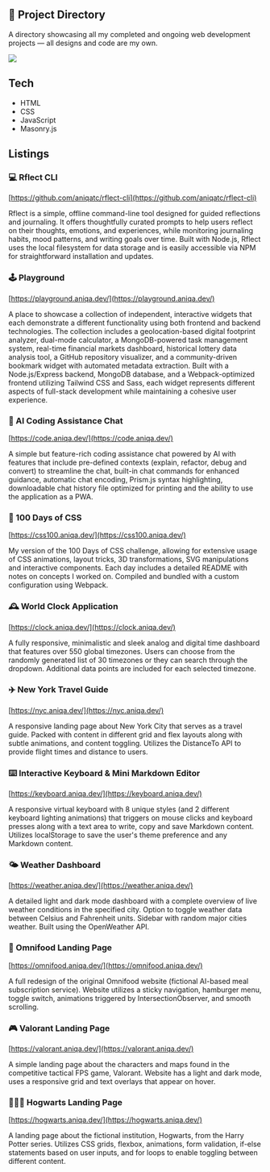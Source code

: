 ## 📒 Project Directory

A directory showcasing all my completed and ongoing web development projects — all designs and code are my own.

<a href="https://aniqa.dev"><img src="https://github.com/aniqatc/project-directory/blob/main/assets/og-img.png?raw=true" style="max-width:100%;"></a>

## Tech

- HTML
- CSS
- JavaScript
- Masonry.js

## Listings

### 💻 Rflect CLI

[https://github.com/aniqatc/rflect-cli](https://github.com/aniqatc/rflect-cli)

Rflect is a simple, offline command-line tool designed for guided reflections and journaling. It offers thoughtfully curated prompts to help users reflect on their thoughts, emotions, and experiences, while monitoring journaling habits, mood patterns, and writing goals over time. Built with Node.js, Rflect uses the local filesystem for data storage and is easily accessible via NPM for straightforward installation and updates.

### 🕹️ Playground

[https://playground.aniqa.dev/](https://playground.aniqa.dev/)

A place to showcase a collection of independent, interactive widgets that each demonstrate a different functionality using both frontend and backend technologies. The collection includes a geolocation-based digital footprint analyzer, dual-mode calculator, a MongoDB-powered task management system, real-time financial markets dashboard, historical lottery data analysis tool, a GitHub repository visualizer, and a community-driven bookmark widget with automated metadata extraction. Built with a Node.js/Express backend, MongoDB database, and a Webpack-optimized frontend utilizing Tailwind CSS and Sass, each widget represents different aspects of full-stack development while maintaining a cohesive user experience.

### 🤖 AI Coding Assistance Chat

[https://code.aniqa.dev/](https://code.aniqa.dev/)

A simple but feature-rich coding assistance chat powered by AI with features that include pre-defined contexts (explain, refactor, debug and convert) to streamline the chat, built-in chat commands for enhanced guidance, automatic chat encoding, Prism.js syntax highlighting, downloadable chat history file optimized for printing and the ability to use the application as a PWA.

### 🎨 100 Days of CSS

[https://css100.aniqa.dev/](https://css100.aniqa.dev/)

My version of the 100 Days of CSS challenge, allowing for extensive usage of CSS animations, layout tricks, 3D transformations, SVG manipulations and interactive components. Each day includes a detailed README with notes on concepts I worked on. Compiled and bundled with a custom configuration using Webpack.

### 🕰️ World Clock Application

[https://clock.aniqa.dev/](https://clock.aniqa.dev/)

A fully responsive, minimalistic and sleek analog and digital time dashboard that features over 550 global timezones. Users can choose from the randomly generated list of 30 timezones or they can search through the dropdown. Additional data points are included for each selected timezone.

### ✈️ New York Travel Guide

[https://nyc.aniqa.dev/](https://nyc.aniqa.dev/)

A responsive landing page about New York City that serves as a travel guide. Packed with content in different grid and flex layouts along with subtle animations, and content toggling. Utilizes the DistanceTo API to provide flight times and distance to users.

### ⌨️ Interactive Keyboard & Mini Markdown Editor

[https://keyboard.aniqa.dev/](https://keyboard.aniqa.dev/)

A responsive virtual keyboard with 8 unique styles (and 2 different keyboard lighting animations) that triggers on mouse clicks and keyboard presses along with a text area to write, copy and save Markdown content. Utilizes localStorage to save the user's theme preference and any Markdown content.

### 🌤️ Weather Dashboard

[https://weather.aniqa.dev/](https://weather.aniqa.dev/)

A detailed light and dark mode dashboard with a complete overview of live weather conditions in the specified city. Option to toggle weather data between Celsius and Fahrenheit units. Sidebar with random major cities weather. Built using the OpenWeather API.

### 🥗 Omnifood Landing Page

[https://omnifood.aniqa.dev/](https://omnifood.aniqa.dev/)

A full redesign of the original Omnifood website (fictional AI-based meal subscription service). Website utilizes a sticky navigation, hamburger menu, toggle switch, animations triggered by IntersectionObserver, and smooth scrolling.

### 🎮 Valorant Landing Page

[https://valorant.aniqa.dev/](https://valorant.aniqa.dev/)

A simple landing page about the characters and maps found in the competitive tactical FPS game, Valorant. Website has a light and dark mode, uses a responsive grid and text overlays that appear on hover.

### 🧙🏻‍♀️ Hogwarts Landing Page

[https://hogwarts.aniqa.dev/](https://hogwarts.aniqa.dev/)

A landing page about the fictional institution, Hogwarts, from the Harry Potter series. Utilizes CSS grids, flexbox, animations, form validation, if-else statements based on user inputs, and for loops to enable toggling between different content.
